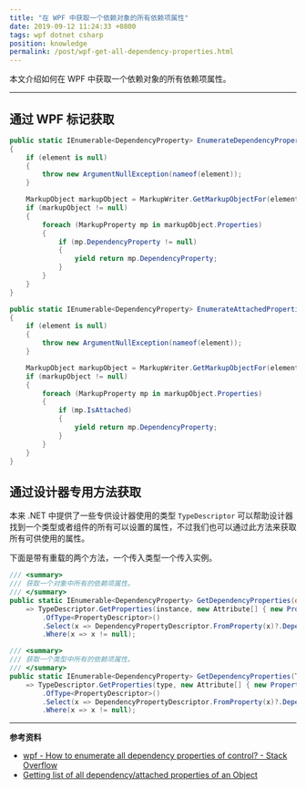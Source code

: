 ```yaml
---
title: "在 WPF 中获取一个依赖对象的所有依赖项属性"
date: 2019-09-12 11:24:33 +0800
tags: wpf dotnet csharp
position: knowledge
permalink: /post/wpf-get-all-dependency-properties.html
---
```


本文介绍如何在 WPF 中获取一个依赖对象的所有依赖项属性。

---

<div id="toc"></div>

## 通过 WPF 标记获取

```csharp
public static IEnumerable<DependencyProperty> EnumerateDependencyProperties(object element)
{
    if (element is null)
    {
        throw new ArgumentNullException(nameof(element));
    }

    MarkupObject markupObject = MarkupWriter.GetMarkupObjectFor(element);
    if (markupObject != null)
    {
        foreach (MarkupProperty mp in markupObject.Properties)
        {
            if (mp.DependencyProperty != null)
            {
                yield return mp.DependencyProperty;
            }
        }
    }
}

public static IEnumerable<DependencyProperty> EnumerateAttachedProperties(object element)
{
    if (element is null)
    {
        throw new ArgumentNullException(nameof(element));
    }

    MarkupObject markupObject = MarkupWriter.GetMarkupObjectFor(element);
    if (markupObject != null)
    {
        foreach (MarkupProperty mp in markupObject.Properties)
        {
            if (mp.IsAttached)
            {
                yield return mp.DependencyProperty;
            }
        }
    }
}
```

## 通过设计器专用方法获取

本来 .NET 中提供了一些专供设计器使用的类型 `TypeDescriptor` 可以帮助设计器找到一个类型或者组件的所有可以设置的属性，不过我们也可以通过此方法来获取所有可供使用的属性。

下面是带有重载的两个方法，一个传入类型一个传入实例。

```csharp
/// <summary>
/// 获取一个对象中所有的依赖项属性。
/// </summary>
public static IEnumerable<DependencyProperty> GetDependencyProperties(object instance)
    => TypeDescriptor.GetProperties(instance, new Attribute[] { new PropertyFilterAttribute(PropertyFilterOptions.All) })
        .OfType<PropertyDescriptor>()
        .Select(x => DependencyPropertyDescriptor.FromProperty(x)?.DependencyProperty)
        .Where(x => x != null);

/// <summary>
/// 获取一个类型中所有的依赖项属性。
/// </summary>
public static IEnumerable<DependencyProperty> GetDependencyProperties(Type type)
    => TypeDescriptor.GetProperties(type, new Attribute[] { new PropertyFilterAttribute(PropertyFilterOptions.All) })
        .OfType<PropertyDescriptor>()
        .Select(x => DependencyPropertyDescriptor.FromProperty(x)?.DependencyProperty)
        .Where(x => x != null);
```

---

**参考资料**

- [wpf - How to enumerate all dependency properties of control? - Stack Overflow](https://stackoverflow.com/a/26367132/6233938)
- [Getting list of all dependency/attached properties of an Object](https://social.msdn.microsoft.com/Forums/vstudio/en-US/580234cb-e870-4af1-9a91-3e3ba118c89c/getting-list-of-all-dependencyattached-properties-of-an-object?forum=wpf)

